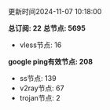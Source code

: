 更新时间2024-11-07 10:18:00

**总订阅: 22**
**总节点: 5695**
- vless节点: 16

**google ping有效节点: 208**
- ss节点: 139
- v2ray节点: 67
- trojan节点: 2

